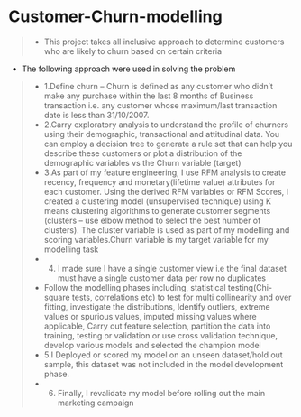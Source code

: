 # Customer-Churn-modelling
>- This project takes all inclusive approach to determine customers who are likely to churn based on certain criteria
- The following approach were used in solving the problem
>- 1.Define churn – Churn is defined as any customer who didn’t make any purchase within the last 8 months of Business transaction i.e. any customer whose maximum/last transaction date is less than 31/10/2007. 
>- 2.Carry exploratory analysis to understand the profile of churners using their demographic, transactional and attitudinal data. You can employ a decision tree to generate a rule set that can help you describe these customers or plot a distribution of the demographic variables vs the Churn variable (target)
>- 3.As part of my feature engineering, I use RFM analysis to create recency, frequency and monetary(lifetime value) attributes for each customer. Using the derived RFM variables or RFM Scores, I created a clustering model (unsupervised technique) using K means  clustering algorithms to generate customer segments (clusters – use elbow method to select the best number of clusters). The cluster variable is used as part of my modelling and scoring variables.Churn variable is my target variable for my modelling task
>- 4. I made sure I have a single customer view i.e the final dataset must have a single customer data per row no duplicates 
>- Follow the modelling phases including, statistical testing(Chi-square tests, correlations etc) to test for multi collinearity and over fitting, investigate the distributions, Identify outliers, extreme values or spurious values, imputed missing values where applicable, Carry out feature selection, partition the data into training, testing or validation or use cross validation technique, develop various models and selected the champion model
>- 5.I Deployed or scored my model on an unseen dataset/hold out sample, this dataset was not included in the model development phase.
>- 6. Finally, I revalidate my model before rolling out the main marketing campaign 
